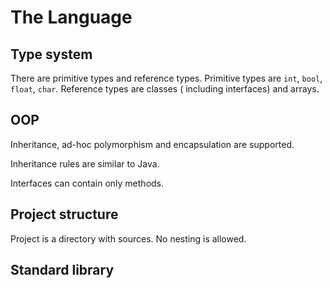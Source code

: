 # The Language

## Type system

There are primitive types and reference types. Primitive types are `int`, `bool`, `float`, `char`. Reference types are
classes (
including interfaces)
and arrays.

## OOP

Inheritance, ad-hoc polymorphism and encapsulation are supported.

Inheritance rules are similar to Java.

Interfaces can contain only methods.

## Project structure

Project is a directory with sources. No nesting is allowed.

## Standard library